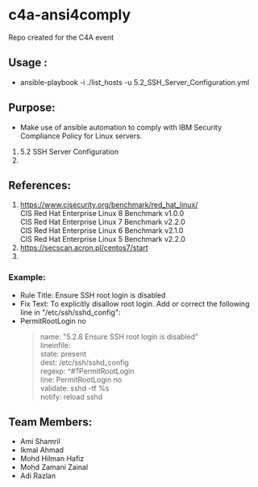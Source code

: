 # c4a-ansi4comply
Repo created for the C4A event

## Usage :
* ansible-playbook -i ./list_hosts -u 5.2_SSH_Server_Configuration.yml

## Purpose:
* Make use of ansible automation to comply with IBM Security Compliance Policy for Linux servers.
1. 5.2 SSH Server Configuration
2. 

## References:
1. https://www.cisecurity.org/benchmark/red_hat_linux/<br>
CIS Red Hat Enterprise Linux 8 Benchmark v1.0.0<br>
CIS Red Hat Enterprise Linux 7 Benchmark v2.2.0<br>
CIS Red Hat Enterprise Linux 6 Benchmark v2.1.0<br>
CIS Red Hat Enterprise Linux 5 Benchmark v2.2.0<br>
2. https://secscan.acron.pl/centos7/start
3. 

### Example:
* Rule Title: Ensure SSH root login is disabled
* Fix Text: To explicitly disallow root login. Add or correct the following line in "/etc/ssh/sshd_config":
* PermitRootLogin no
  > name: "5.2.8 Ensure SSH root login is disabled"<br>
  > lineinfile:<br>
  > 	state: present<br>
  > 	dest: /etc/ssh/sshd_config<br>
  > 	regexp: ^#?PermitRootLogin<br>
  > 	line: PermitRootLogin no<br>
  > 	validate: sshd -tf %s<br>
  > notify: reload sshd<br>

## Team Members:
* Ami Shamril
* Ikmal Ahmad
* Mohd Hilman Hafiz
* Mohd Zamani Zainal
* Adi Razlan
